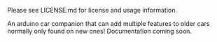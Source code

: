 Please see LICENSE.md for license and usage information.

An arduino car companion that can add multiple features to older cars normally only found on new ones!  Documentation coming soon.
